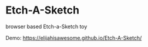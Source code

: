# Etch-A-Sketch
browser based Etch-a-Sketch toy


Demo: https://elijahisawesome.github.io/Etch-A-Sketch/
